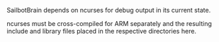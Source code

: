 SailbotBrain depends on ncurses for debug output in its current state.

ncurses must be cross-compiled for ARM separately and the resulting include and library files 
placed in the respective directories here.